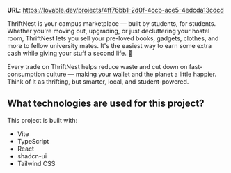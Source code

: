 

**URL**: https://lovable.dev/projects/4ff76bb1-2d0f-4ccb-ace5-4edcda13cdcd

ThriftNest is your campus marketplace — built by students, for students. Whether you're moving out, upgrading, or just decluttering your hostel room, ThriftNest lets you sell your pre-loved books, gadgets, clothes, and more to fellow university mates. It's the easiest way to earn some extra cash while giving your stuff a second life. 🌱

Every trade on ThriftNest helps reduce waste and cut down on fast-consumption culture — making your wallet and the planet a little happier. Think of it as thrifting, but smarter, local, and student-powered.




## What technologies are used for this project?

This project is built with:

- Vite
- TypeScript
- React
- shadcn-ui
- Tailwind CSS

